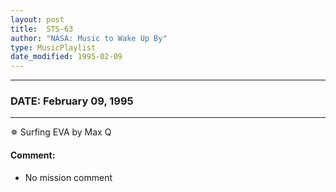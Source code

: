 ```yaml
---
layout: post
title:  STS-63
author: "NASA: Music to Wake Up By"
type: MusicPlaylist
date_modified: 1995-02-09
---
```


----
### DATE: February 09, 1995
----
✵ Surfing EVA by Max Q

#### Comment:
* No mission comment
